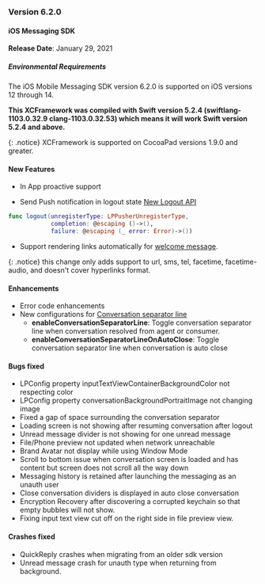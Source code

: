 ### Version 6.2.0
#### iOS Messaging SDK

**Release Date**: January 29, 2021

##### Environmental Requirements
The iOS Mobile Messaging SDK version 6.2.0 is supported on iOS versions 12 through 14. 

**This XCFramework was compiled with Swift version 5.2.4 (swiftlang-1103.0.32.9 clang-1103.0.32.53) which means it will work Swift version 5.2.4 and above.**

{: .notice} 
XCFramework is supported on CocoaPad versions 1.9.0 and greater.



#### New Features
* In App proactive support

* Send Push notification in logout state [New Logout API](mobile-app-messaging-sdk-for-ios-sdk-apis-messaging-api.html#logout)

```swift
func logout(unregisterType: LPPusherUnregisterType, 
            completion: @escaping ()->(), 
            failure: @escaping (_ error: Error)->())
```

* Support rendering links automatically for [welcome message](mobile-app-messaging-sdk-for-ios-advanced-features-welcome-message-with-quick-replies.html).

{: .notice} 
this change only adds support to url, sms, tel, facetime, facetime-audio, and doesn't cover hyperlinks format.



 
#### Enhancements
* Error code enhancements
* New configurations for [Conversation separator line](mobile-app-messaging-sdk-for-ios-sdk-attributes-branding-and-configurations.html#conversations)
    - **enableConversationSeparatorLine**: Toggle conversation separator line when conversation resolved from agent or consumer.
    - **enableConversationSeparatorLineOnAutoClose**: Toggle conversation separator line when conversation is auto close




#### Bugs fixed
* LPConfig property inputTextViewContainerBackgroundColor not respecting color
* LPConfig property conversationBackgroundPortraitImage not changing image
* Fixed a gap of space surrounding the conversation separator
* Loading screen is not showing after resuming conversation after logout
* Unread message divider is not showing for one unread message
* File/Phone preview not updated when network unreachable
* Brand Avatar not display while using Window Mode
* Scroll to bottom issue when conversation screen is loaded and has content but screen does not scroll all the way down
* Messaging history is retained after launching the messaging as an unauth user
* Close conversation dividers is displayed in auto close conversation
* Encryption Recovery after discovering a corrupted keychain so that empty bubbles will not show.
* Fixing input text view cut off on the right side in file preview view.




#### Crashes fixed 
* QuickReply crashes when migrating from an older sdk version
* Unread message crash for unauth type when returning from background.
